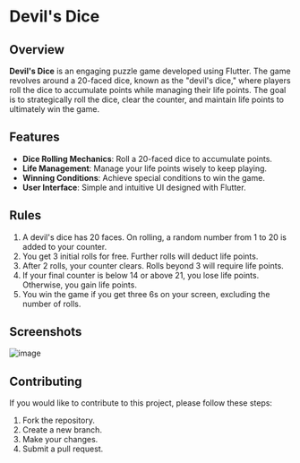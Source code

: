 # Devil's Dice

## Overview

**Devil's Dice** is an engaging puzzle game developed using Flutter. The game revolves around a 20-faced dice, known as the "devil's dice," where players roll the dice to accumulate points while managing their life points. The goal is to strategically roll the dice, clear the counter, and maintain life points to ultimately win the game.

## Features

- **Dice Rolling Mechanics**: Roll a 20-faced dice to accumulate points.
- **Life Management**: Manage your life points wisely to keep playing.
- **Winning Conditions**: Achieve special conditions to win the game.
- **User Interface**: Simple and intuitive UI designed with Flutter.

## Rules

1. A devil's dice has 20 faces. On rolling, a random number from 1 to 20 is added to your counter.
2. You get 3 initial rolls for free. Further rolls will deduct life points.
3. After 2 rolls, your counter clears. Rolls beyond 3 will require life points.
4. If your final counter is below 14 or above 21, you lose life points. Otherwise, you gain life points.
5. You win the game if you get three 6s on your screen, excluding the number of rolls.

## Screenshots

![image](https://github.com/KnightRajSinVir/Devil-Dice/assets/108462761/c8a7dece-28fa-48e9-8f5d-12fdbc326ff0)

## Contributing

If you would like to contribute to this project, please follow these steps:

1. Fork the repository.
2. Create a new branch.
3. Make your changes.
4. Submit a pull request.

